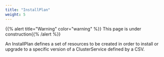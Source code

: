 ```yaml
---
title: "InstallPlan"
weight: 5
---
```


{{% alert title="Warning" color="warning" %}} This page is under construction{{% /alert %}}

An InstallPlan defines a set of resources to be created in order to install or upgrade to a specific version of a ClusterService defined by a CSV.

